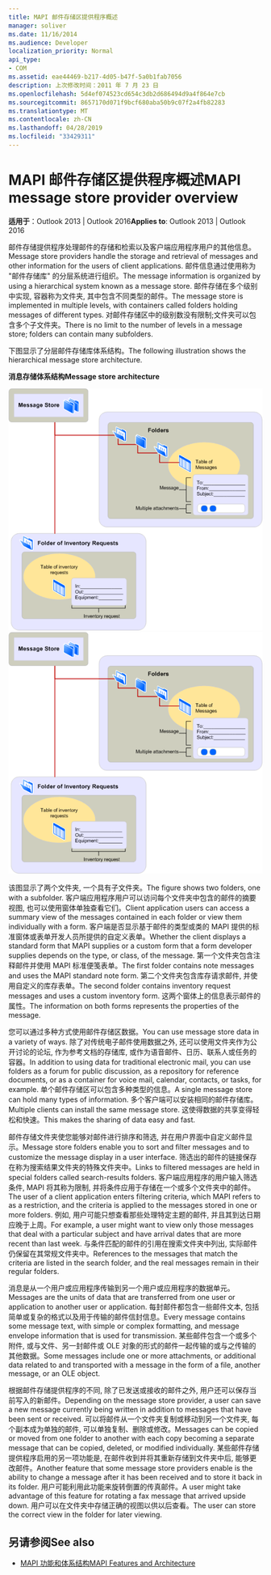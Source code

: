 ```yaml
---
title: MAPI 邮件存储区提供程序概述
manager: soliver
ms.date: 11/16/2014
ms.audience: Developer
localization_priority: Normal
api_type:
- COM
ms.assetid: eae44469-b217-4d05-b47f-5a0b1fab7056
description: 上次修改时间：2011 年 7 月 23 日
ms.openlocfilehash: 5d4ef074523cd654c3db2d686494d9a4f864e7cb
ms.sourcegitcommit: 8657170d071f9bcf680aba50b9c07f2a4fb82283
ms.translationtype: MT
ms.contentlocale: zh-CN
ms.lasthandoff: 04/28/2019
ms.locfileid: "33429311"
---
```

# <a name="mapi-message-store-provider-overview"></a><span data-ttu-id="b0983-103">MAPI 邮件存储区提供程序概述</span><span class="sxs-lookup"><span data-stu-id="b0983-103">MAPI message store provider overview</span></span>
  
<span data-ttu-id="b0983-104">**适用于**：Outlook 2013 | Outlook 2016</span><span class="sxs-lookup"><span data-stu-id="b0983-104">**Applies to**: Outlook 2013 | Outlook 2016</span></span> 
  
<span data-ttu-id="b0983-105">邮件存储提供程序处理邮件的存储和检索以及客户端应用程序用户的其他信息。</span><span class="sxs-lookup"><span data-stu-id="b0983-105">Message store providers handle the storage and retrieval of messages and other information for the users of client applications.</span></span> <span data-ttu-id="b0983-106">邮件信息通过使用称为 "邮件存储库" 的分层系统进行组织。</span><span class="sxs-lookup"><span data-stu-id="b0983-106">The message information is organized by using a hierarchical system known as a message store.</span></span> <span data-ttu-id="b0983-107">邮件存储在多个级别中实现, 容器称为文件夹, 其中包含不同类型的邮件。</span><span class="sxs-lookup"><span data-stu-id="b0983-107">The message store is implemented in multiple levels, with containers called folders holding messages of different types.</span></span> <span data-ttu-id="b0983-108">对邮件存储区中的级别数没有限制;文件夹可以包含多个子文件夹。</span><span class="sxs-lookup"><span data-stu-id="b0983-108">There is no limit to the number of levels in a message store; folders can contain many subfolders.</span></span> 
  
<span data-ttu-id="b0983-109">下图显示了分层邮件存储库体系结构。</span><span class="sxs-lookup"><span data-stu-id="b0983-109">The following illustration shows the hierarchical message store architecture.</span></span>
  
<span data-ttu-id="b0983-110">**消息存储体系结构**</span><span class="sxs-lookup"><span data-stu-id="b0983-110">**Message store architecture**</span></span>
  
<span data-ttu-id="b0983-111">![邮件存储区体系结构](media/amapi_03.gif "邮件存储区体系结构")</span><span class="sxs-lookup"><span data-stu-id="b0983-111">![Message store architecture](media/amapi_03.gif "Message store architecture")</span></span>
  
<span data-ttu-id="b0983-112">该图显示了两个文件夹, 一个具有子文件夹。</span><span class="sxs-lookup"><span data-stu-id="b0983-112">The figure shows two folders, one with a subfolder.</span></span> <span data-ttu-id="b0983-113">客户端应用程序用户可以访问每个文件夹中包含的邮件的摘要视图, 也可以使用窗体单独查看它们。</span><span class="sxs-lookup"><span data-stu-id="b0983-113">Client application users can access a summary view of the messages contained in each folder or view them individually with a form.</span></span> <span data-ttu-id="b0983-114">客户端是否显示基于邮件的类型或类的 MAPI 提供的标准窗体或表单开发人员所提供的自定义表单。</span><span class="sxs-lookup"><span data-stu-id="b0983-114">Whether the client displays a standard form that MAPI supplies or a custom form that a form developer supplies depends on the type, or class, of the message.</span></span> <span data-ttu-id="b0983-115">第一个文件夹包含注释邮件并使用 MAPI 标准便笺表单。</span><span class="sxs-lookup"><span data-stu-id="b0983-115">The first folder contains note messages and uses the MAPI standard note form.</span></span> <span data-ttu-id="b0983-116">第二个文件夹包含库存请求邮件, 并使用自定义的库存表单。</span><span class="sxs-lookup"><span data-stu-id="b0983-116">The second folder contains inventory request messages and uses a custom inventory form.</span></span> <span data-ttu-id="b0983-117">这两个窗体上的信息表示邮件的属性。</span><span class="sxs-lookup"><span data-stu-id="b0983-117">The information on both forms represents the properties of the message.</span></span>
  
<span data-ttu-id="b0983-118">您可以通过多种方式使用邮件存储区数据。</span><span class="sxs-lookup"><span data-stu-id="b0983-118">You can use message store data in a variety of ways.</span></span> <span data-ttu-id="b0983-119">除了对传统电子邮件使用数据之外, 还可以使用文件夹作为公开讨论的论坛, 作为参考文档的存储库, 或作为语音邮件、日历、联系人或任务的容器。</span><span class="sxs-lookup"><span data-stu-id="b0983-119">In addition to using data for traditional electronic mail, you can use folders as a forum for public discussion, as a repository for reference documents, or as a container for voice mail, calendar, contacts, or tasks, for example.</span></span> <span data-ttu-id="b0983-120">单个邮件存储区可以包含多种类型的信息。</span><span class="sxs-lookup"><span data-stu-id="b0983-120">A single message store can hold many types of information.</span></span> <span data-ttu-id="b0983-121">多个客户端可以安装相同的邮件存储库。</span><span class="sxs-lookup"><span data-stu-id="b0983-121">Multiple clients can install the same message store.</span></span> <span data-ttu-id="b0983-122">这使得数据的共享变得轻松和快速。</span><span class="sxs-lookup"><span data-stu-id="b0983-122">This makes the sharing of data easy and fast.</span></span> 
  
<span data-ttu-id="b0983-123">邮件存储文件夹使您能够对邮件进行排序和筛选, 并在用户界面中自定义邮件显示。</span><span class="sxs-lookup"><span data-stu-id="b0983-123">Message store folders enable you to sort and filter messages and to customize the message display in a user interface.</span></span> <span data-ttu-id="b0983-124">筛选出的邮件的链接保存在称为搜索结果文件夹的特殊文件夹中。</span><span class="sxs-lookup"><span data-stu-id="b0983-124">Links to filtered messages are held in special folders called search-results folders.</span></span> <span data-ttu-id="b0983-125">客户端应用程序的用户输入筛选条件, MAPI 将其称为限制, 并将条件应用于存储在一个或多个文件夹中的邮件。</span><span class="sxs-lookup"><span data-stu-id="b0983-125">The user of a client application enters filtering criteria, which MAPI refers to as a restriction, and the criteria is applied to the messages stored in one or more folders.</span></span> <span data-ttu-id="b0983-126">例如, 用户可能只想查看那些处理特定主题的邮件, 并且其到达日期应晚于上周。</span><span class="sxs-lookup"><span data-stu-id="b0983-126">For example, a user might want to view only those messages that deal with a particular subject and have arrival dates that are more recent than last week.</span></span> <span data-ttu-id="b0983-127">与条件匹配的邮件的引用在搜索文件夹中列出, 实际邮件仍保留在其常规文件夹中。</span><span class="sxs-lookup"><span data-stu-id="b0983-127">References to the messages that match the criteria are listed in the search folder, and the real messages remain in their regular folders.</span></span>
  
<span data-ttu-id="b0983-128">消息是从一个用户或应用程序传输到另一个用户或应用程序的数据单元。</span><span class="sxs-lookup"><span data-stu-id="b0983-128">Messages are the units of data that are transferred from one user or application to another user or application.</span></span> <span data-ttu-id="b0983-129">每封邮件都包含一些邮件文本, 包括简单或复杂的格式以及用于传输的邮件信封信息。</span><span class="sxs-lookup"><span data-stu-id="b0983-129">Every message contains some message text, with simple or complex formatting, and message envelope information that is used for transmission.</span></span> <span data-ttu-id="b0983-130">某些邮件包含一个或多个附件, 或与文件、另一封邮件或 OLE 对象的形式的邮件一起传输的或与之传输的其他数据。</span><span class="sxs-lookup"><span data-stu-id="b0983-130">Some messages include one or more attachments, or additional data related to and transported with a message in the form of a file, another message, or an OLE object.</span></span> 
  
<span data-ttu-id="b0983-131">根据邮件存储提供程序的不同, 除了已发送或接收的邮件之外, 用户还可以保存当前写入的新邮件。</span><span class="sxs-lookup"><span data-stu-id="b0983-131">Depending on the message store provider, a user can save a new message currently being written in addition to messages that have been sent or received.</span></span> <span data-ttu-id="b0983-132">可以将邮件从一个文件夹复制或移动到另一个文件夹, 每个副本成为单独的邮件, 可以单独复制、删除或修改。</span><span class="sxs-lookup"><span data-stu-id="b0983-132">Messages can be copied or moved from one folder to another with each copy becoming a separate message that can be copied, deleted, or modified individually.</span></span> <span data-ttu-id="b0983-133">某些邮件存储提供程序启用的另一项功能是, 在邮件收到并将其重新存储到文件夹中后, 能够更改邮件。</span><span class="sxs-lookup"><span data-stu-id="b0983-133">Another feature that some message store providers enable is the ability to change a message after it has been received and to store it back in its folder.</span></span> <span data-ttu-id="b0983-134">用户可能利用此功能来旋转倒置的传真邮件。</span><span class="sxs-lookup"><span data-stu-id="b0983-134">A user might take advantage of this feature for rotating a fax message that arrived upside down.</span></span> <span data-ttu-id="b0983-135">用户可以在文件夹中存储正确的视图以供以后查看。</span><span class="sxs-lookup"><span data-stu-id="b0983-135">The user can store the correct view in the folder for later viewing.</span></span> 
  
## <a name="see-also"></a><span data-ttu-id="b0983-136">另请参阅</span><span class="sxs-lookup"><span data-stu-id="b0983-136">See also</span></span>

- [<span data-ttu-id="b0983-137">MAPI 功能和体系结构</span><span class="sxs-lookup"><span data-stu-id="b0983-137">MAPI Features and Architecture</span></span>](mapi-features-and-architecture.md)

